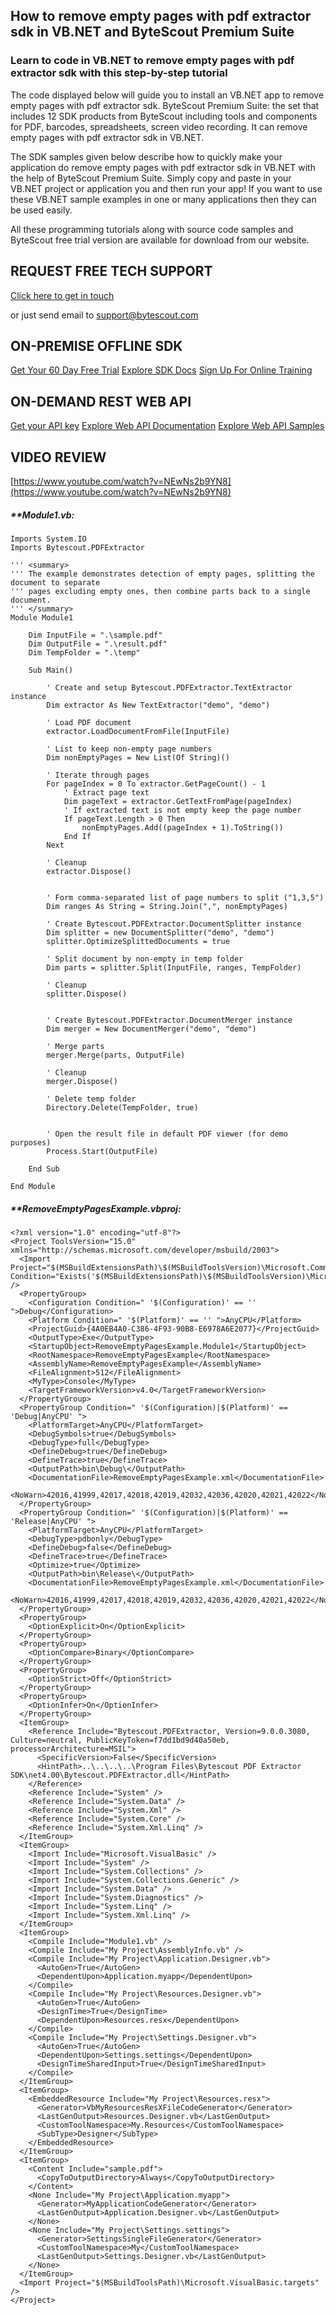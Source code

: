 ## How to remove empty pages with pdf extractor sdk in VB.NET and ByteScout Premium Suite

### Learn to code in VB.NET to remove empty pages with pdf extractor sdk with this step-by-step tutorial

The code displayed below will guide you to install an VB.NET app to remove empty pages with pdf extractor sdk. ByteScout Premium Suite: the set that includes 12 SDK products from ByteScout including tools and components for PDF, barcodes, spreadsheets, screen video recording. It can remove empty pages with pdf extractor sdk in VB.NET.

The SDK samples given below describe how to quickly make your application do remove empty pages with pdf extractor sdk in VB.NET with the help of ByteScout Premium Suite.  Simply copy and paste in your VB.NET project or application you and then run your app! If you want to use these VB.NET sample examples in one or many applications then they can be used easily.

All these programming tutorials along with source code samples and ByteScout free trial version are available for download from our website.

## REQUEST FREE TECH SUPPORT

[Click here to get in touch](https://bytescout.zendesk.com/hc/en-us/requests/new?subject=ByteScout%20Premium%20Suite%20Question)

or just send email to [support@bytescout.com](mailto:support@bytescout.com?subject=ByteScout%20Premium%20Suite%20Question) 

## ON-PREMISE OFFLINE SDK 

[Get Your 60 Day Free Trial](https://bytescout.com/download/web-installer?utm_source=github-readme)
[Explore SDK Docs](https://bytescout.com/documentation/index.html?utm_source=github-readme)
[Sign Up For Online Training](https://academy.bytescout.com/)


## ON-DEMAND REST WEB API

[Get your API key](https://pdf.co/documentation/api?utm_source=github-readme)
[Explore Web API Documentation](https://pdf.co/documentation/api?utm_source=github-readme)
[Explore Web API Samples](https://github.com/bytescout/ByteScout-SDK-SourceCode/tree/master/PDF.co%20Web%20API)

## VIDEO REVIEW

[https://www.youtube.com/watch?v=NEwNs2b9YN8](https://www.youtube.com/watch?v=NEwNs2b9YN8)




<!-- code block begin -->

##### ****Module1.vb:**
    
```
Imports System.IO
Imports Bytescout.PDFExtractor

''' <summary>
''' The example demonstrates detection of empty pages, splitting the document to separate 
''' pages excluding empty ones, then combine parts back to a single document.
''' </summary>
Module Module1

    Dim InputFile = ".\sample.pdf"
    Dim OutputFile = ".\result.pdf"
    Dim TempFolder = ".\temp"

    Sub Main()

        ' Create and setup Bytescout.PDFExtractor.TextExtractor instance
        Dim extractor As New TextExtractor("demo", "demo")
        
        ' Load PDF document
        extractor.LoadDocumentFromFile(InputFile)

        ' List to keep non-empty page numbers
        Dim nonEmptyPages = New List(Of String)()

        ' Iterate through pages 
        For pageIndex = 0 To extractor.GetPageCount() - 1
            ' Extract page text
            Dim pageText = extractor.GetTextFromPage(pageIndex)
            ' If extracted text is not empty keep the page number
            If pageText.Length > 0 Then
                nonEmptyPages.Add((pageIndex + 1).ToString())
            End If
        Next
        
        ' Cleanup
        extractor.Dispose()


        ' Form comma-separated list of page numbers to split ("1,3,5")
        Dim ranges As String = String.Join(",", nonEmptyPages)

        ' Create Bytescout.PDFExtractor.DocumentSplitter instance
        Dim splitter = new DocumentSplitter("demo", "demo")
        splitter.OptimizeSplittedDocuments = true

        ' Split document by non-empty in temp folder
        Dim parts = splitter.Split(InputFile, ranges, TempFolder)

        ' Cleanup
        splitter.Dispose()

        
        ' Create Bytescout.PDFExtractor.DocumentMerger instance
        Dim merger = New DocumentMerger("demo", "demo")

        ' Merge parts
        merger.Merge(parts, OutputFile)

        ' Cleanup
        merger.Dispose()

        ' Delete temp folder
        Directory.Delete(TempFolder, true)
        

        ' Open the result file in default PDF viewer (for demo purposes)
        Process.Start(OutputFile)

    End Sub

End Module

```

<!-- code block end -->    

<!-- code block begin -->

##### ****RemoveEmptyPagesExample.vbproj:**
    
```
<?xml version="1.0" encoding="utf-8"?>
<Project ToolsVersion="15.0" xmlns="http://schemas.microsoft.com/developer/msbuild/2003">
  <Import Project="$(MSBuildExtensionsPath)\$(MSBuildToolsVersion)\Microsoft.Common.props" Condition="Exists('$(MSBuildExtensionsPath)\$(MSBuildToolsVersion)\Microsoft.Common.props')" />
  <PropertyGroup>
    <Configuration Condition=" '$(Configuration)' == '' ">Debug</Configuration>
    <Platform Condition=" '$(Platform)' == '' ">AnyCPU</Platform>
    <ProjectGuid>{4A0EB4A0-C386-4F93-90B8-E6978A6E2077}</ProjectGuid>
    <OutputType>Exe</OutputType>
    <StartupObject>RemoveEmptyPagesExample.Module1</StartupObject>
    <RootNamespace>RemoveEmptyPagesExample</RootNamespace>
    <AssemblyName>RemoveEmptyPagesExample</AssemblyName>
    <FileAlignment>512</FileAlignment>
    <MyType>Console</MyType>
    <TargetFrameworkVersion>v4.0</TargetFrameworkVersion>
  </PropertyGroup>
  <PropertyGroup Condition=" '$(Configuration)|$(Platform)' == 'Debug|AnyCPU' ">
    <PlatformTarget>AnyCPU</PlatformTarget>
    <DebugSymbols>true</DebugSymbols>
    <DebugType>full</DebugType>
    <DefineDebug>true</DefineDebug>
    <DefineTrace>true</DefineTrace>
    <OutputPath>bin\Debug\</OutputPath>
    <DocumentationFile>RemoveEmptyPagesExample.xml</DocumentationFile>
    <NoWarn>42016,41999,42017,42018,42019,42032,42036,42020,42021,42022</NoWarn>
  </PropertyGroup>
  <PropertyGroup Condition=" '$(Configuration)|$(Platform)' == 'Release|AnyCPU' ">
    <PlatformTarget>AnyCPU</PlatformTarget>
    <DebugType>pdbonly</DebugType>
    <DefineDebug>false</DefineDebug>
    <DefineTrace>true</DefineTrace>
    <Optimize>true</Optimize>
    <OutputPath>bin\Release\</OutputPath>
    <DocumentationFile>RemoveEmptyPagesExample.xml</DocumentationFile>
    <NoWarn>42016,41999,42017,42018,42019,42032,42036,42020,42021,42022</NoWarn>
  </PropertyGroup>
  <PropertyGroup>
    <OptionExplicit>On</OptionExplicit>
  </PropertyGroup>
  <PropertyGroup>
    <OptionCompare>Binary</OptionCompare>
  </PropertyGroup>
  <PropertyGroup>
    <OptionStrict>Off</OptionStrict>
  </PropertyGroup>
  <PropertyGroup>
    <OptionInfer>On</OptionInfer>
  </PropertyGroup>
  <ItemGroup>
    <Reference Include="Bytescout.PDFExtractor, Version=9.0.0.3080, Culture=neutral, PublicKeyToken=f7dd1bd9d40a50eb, processorArchitecture=MSIL">
      <SpecificVersion>False</SpecificVersion>
      <HintPath>..\..\..\..\Program Files\Bytescout PDF Extractor SDK\net4.00\Bytescout.PDFExtractor.dll</HintPath>
    </Reference>
    <Reference Include="System" />
    <Reference Include="System.Data" />
    <Reference Include="System.Xml" />
    <Reference Include="System.Core" />
    <Reference Include="System.Xml.Linq" />
  </ItemGroup>
  <ItemGroup>
    <Import Include="Microsoft.VisualBasic" />
    <Import Include="System" />
    <Import Include="System.Collections" />
    <Import Include="System.Collections.Generic" />
    <Import Include="System.Data" />
    <Import Include="System.Diagnostics" />
    <Import Include="System.Linq" />
    <Import Include="System.Xml.Linq" />
  </ItemGroup>
  <ItemGroup>
    <Compile Include="Module1.vb" />
    <Compile Include="My Project\AssemblyInfo.vb" />
    <Compile Include="My Project\Application.Designer.vb">
      <AutoGen>True</AutoGen>
      <DependentUpon>Application.myapp</DependentUpon>
    </Compile>
    <Compile Include="My Project\Resources.Designer.vb">
      <AutoGen>True</AutoGen>
      <DesignTime>True</DesignTime>
      <DependentUpon>Resources.resx</DependentUpon>
    </Compile>
    <Compile Include="My Project\Settings.Designer.vb">
      <AutoGen>True</AutoGen>
      <DependentUpon>Settings.settings</DependentUpon>
      <DesignTimeSharedInput>True</DesignTimeSharedInput>
    </Compile>
  </ItemGroup>
  <ItemGroup>
    <EmbeddedResource Include="My Project\Resources.resx">
      <Generator>VbMyResourcesResXFileCodeGenerator</Generator>
      <LastGenOutput>Resources.Designer.vb</LastGenOutput>
      <CustomToolNamespace>My.Resources</CustomToolNamespace>
      <SubType>Designer</SubType>
    </EmbeddedResource>
  </ItemGroup>
  <ItemGroup>
    <Content Include="sample.pdf">
      <CopyToOutputDirectory>Always</CopyToOutputDirectory>
    </Content>
    <None Include="My Project\Application.myapp">
      <Generator>MyApplicationCodeGenerator</Generator>
      <LastGenOutput>Application.Designer.vb</LastGenOutput>
    </None>
    <None Include="My Project\Settings.settings">
      <Generator>SettingsSingleFileGenerator</Generator>
      <CustomToolNamespace>My</CustomToolNamespace>
      <LastGenOutput>Settings.Designer.vb</LastGenOutput>
    </None>
  </ItemGroup>
  <Import Project="$(MSBuildToolsPath)\Microsoft.VisualBasic.targets" />
</Project>
```

<!-- code block end -->